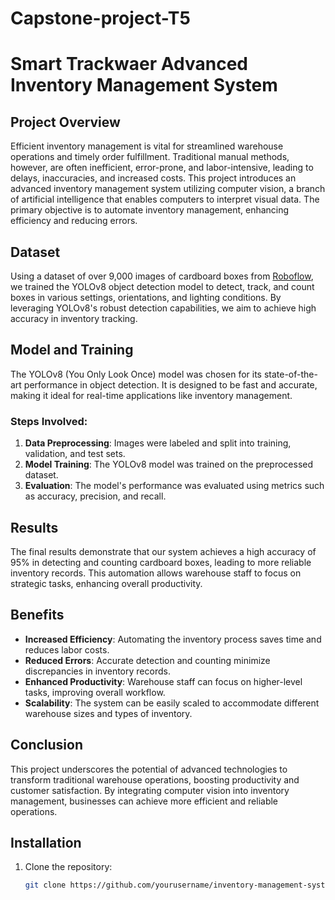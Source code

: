 # Capstone-project-T5

# Smart Trackwaer Advanced Inventory Management System

## Project Overview

Efficient inventory management is vital for streamlined warehouse operations and timely order fulfillment. Traditional manual methods, however, are often inefficient, error-prone, and labor-intensive, leading to delays, inaccuracies, and increased costs. This project introduces an advanced inventory management system utilizing computer vision, a branch of artificial intelligence that enables computers to interpret visual data. The primary objective is to automate inventory management, enhancing efficiency and reducing errors.

## Dataset

Using a dataset of over 9,000 images of cardboard boxes from [Roboflow](https://roboflow.com/), we trained the YOLOv8 object detection model to detect, track, and count boxes in various settings, orientations, and lighting conditions. By leveraging YOLOv8's robust detection capabilities, we aim to achieve high accuracy in inventory tracking.

## Model and Training

The YOLOv8 (You Only Look Once) model was chosen for its state-of-the-art performance in object detection. It is designed to be fast and accurate, making it ideal for real-time applications like inventory management.

### Steps Involved:
1. **Data Preprocessing**: Images were labeled and split into training, validation, and test sets.
2. **Model Training**: The YOLOv8 model was trained on the preprocessed dataset.
3. **Evaluation**: The model's performance was evaluated using metrics such as accuracy, precision, and recall.

## Results

The final results demonstrate that our system achieves a high accuracy of 95% in detecting and counting cardboard boxes, leading to more reliable inventory records. This automation allows warehouse staff to focus on strategic tasks, enhancing overall productivity.

## Benefits

- **Increased Efficiency**: Automating the inventory process saves time and reduces labor costs.
- **Reduced Errors**: Accurate detection and counting minimize discrepancies in inventory records.
- **Enhanced Productivity**: Warehouse staff can focus on higher-level tasks, improving overall workflow.
- **Scalability**: The system can be easily scaled to accommodate different warehouse sizes and types of inventory.

## Conclusion

This project underscores the potential of advanced technologies to transform traditional warehouse operations, boosting productivity and customer satisfaction. By integrating computer vision into inventory management, businesses can achieve more efficient and reliable operations.

## Installation

1. Clone the repository:
   ```bash
   git clone https://github.com/yourusername/inventory-management-system.git
